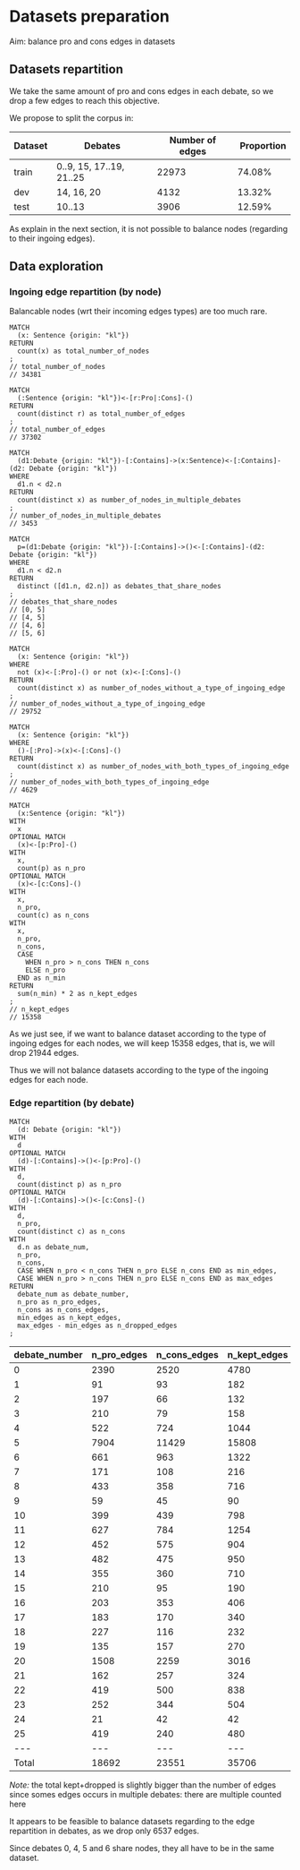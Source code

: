 # Datasets preparation

Aim: balance pro and cons edges in datasets


## Datasets repartition

We take the same amount of pro and cons edges in each debate, so we drop a few edges to reach this objective.

We propose to split the corpus in:

| Dataset | Debates | Number of edges | Proportion |
| --- | --- | --- | --- |
| train | 0..9, 15, 17..19, 21..25 | 22973 | 74.08% |
| dev | 14, 16, 20 | 4132 | 13.32% |
| test | 10..13 | 3906 | 12.59% |

As explain in the next section, it is not possible to balance nodes (regarding to their ingoing edges).

## Data exploration

### Ingoing edge repartition (by node)

Balancable nodes (wrt their incoming edges types) are too much rare.

	MATCH
	  (x: Sentence {origin: "kl"})
	RETURN
	  count(x) as total_number_of_nodes
	;
	// total_number_of_nodes
	// 34381
	
	MATCH
	  (:Sentence {origin: "kl"})<-[r:Pro|:Cons]-()
	RETURN
	  count(distinct r) as total_number_of_edges
	;
	// total_number_of_edges
	// 37302

	MATCH
	  (d1:Debate {origin: "kl"})-[:Contains]->(x:Sentence)<-[:Contains]-(d2: Debate {origin: "kl"})
	WHERE
	  d1.n < d2.n
	RETURN
	  count(distinct x) as number_of_nodes_in_multiple_debates
	;
	// number_of_nodes_in_multiple_debates
	// 3453
	
	MATCH
	  p=(d1:Debate {origin: "kl"})-[:Contains]->()<-[:Contains]-(d2: Debate {origin: "kl"})
	WHERE
	  d1.n < d2.n
	RETURN
	  distinct ([d1.n, d2.n]) as debates_that_share_nodes
	;
	// debates_that_share_nodes
	// [0, 5]
	// [4, 5]
	// [4, 6]
	// [5, 6]
	
	MATCH
	  (x: Sentence {origin: "kl"})
	WHERE
	  not (x)<-[:Pro]-() or not (x)<-[:Cons]-()
	RETURN
	  count(distinct x) as number_of_nodes_without_a_type_of_ingoing_edge
	;
	// number_of_nodes_without_a_type_of_ingoing_edge
	// 29752
		
	MATCH
	  (x: Sentence {origin: "kl"})
	WHERE
	  ()-[:Pro]->(x)<-[:Cons]-()
	RETURN
	  count(distinct x) as number_of_nodes_with_both_types_of_ingoing_edge
	;
	// number_of_nodes_with_both_types_of_ingoing_edge
	// 4629
	
	MATCH 
	  (x:Sentence {origin: "kl"}) 
	WITH
	  x
	OPTIONAL MATCH
	  (x)<-[p:Pro]-() 
	WITH
	  x,
	  count(p) as n_pro 
	OPTIONAL MATCH
	  (x)<-[c:Cons]-() 
	WITH
	  x,
	  n_pro, 
	  count(c) as n_cons 
	WITH
	  x, 
	  n_pro, 
	  n_cons, 
	  CASE 
	    WHEN n_pro > n_cons THEN n_cons 
	    ELSE n_pro 
	  END as n_min 
	RETURN 
	  sum(n_min) * 2 as n_kept_edges
	;
	// n_kept_edges
	// 15358


As we just see, if we want to balance dataset according to the type of ingoing edges for each nodes, we will keep 15358 edges, that is, we will drop 21944 edges.

Thus we will not balance datasets according to the type of the ingoing edges for each node.

### Edge repartition (by debate)

	MATCH
	  (d: Debate {origin: "kl"})
	WITH
	  d
	OPTIONAL MATCH
	  (d)-[:Contains]->()<-[p:Pro]-()
	WITH
	  d,
	  count(distinct p) as n_pro
	OPTIONAL MATCH
	  (d)-[:Contains]->()<-[c:Cons]-()
	WITH
	  d,
	  n_pro,
	  count(distinct c) as n_cons
	WITH
	  d.n as debate_num,
	  n_pro,
	  n_cons,
	  CASE WHEN n_pro < n_cons THEN n_pro ELSE n_cons END as min_edges,
	  CASE WHEN n_pro > n_cons THEN n_pro ELSE n_cons END as max_edges
	RETURN
	  debate_num as debate_number,
	  n_pro as n_pro_edges,
	  n_cons as n_cons_edges,
	  min_edges as n_kept_edges,
	  max_edges - min_edges as n_dropped_edges
	;
| debate_number | n_pro_edges | n_cons_edges | n_kept_edges | n_dropped_edges |
| --- | --- | --- | --- | --- |
| 0 | 2390 | 2520 | 4780 | 130 |
| 1 | 91 | 93 | 182 | 2 |
| 2 | 197 | 66 | 132 | 131 |
| 3 | 210 | 79 | 158 | 131 |
| 4 | 522 | 724 | 1044 | 202 |
| 5 | 7904 | 11429 | 15808 | 3525 |
| 6 | 661 | 963 | 1322 | 302 |
| 7 | 171 | 108 | 216 | 63 |
| 8 | 433 | 358 | 716 | 75 |
| 9 | 59 | 45 | 90 | 14 |
| 10 | 399 | 439 | 798 | 40 |
| 11 | 627 | 784 | 1254 | 157 |
| 12 | 452 | 575 | 904 | 123 |
| 13 | 482 | 475 | 950 | 7 |
| 14 | 355 | 360 | 710 | 5 |
| 15 | 210 | 95 | 190 | 115 |
| 16 | 203 | 353 | 406 | 150 |
| 17 | 183 | 170 | 340 | 13 |
| 18 | 227 | 116 | 232 | 111 |
| 19 | 135 | 157 | 270 | 22 |
| 20 | 1508 | 2259 | 3016 | 751 |
| 21 | 162 | 257 | 324 | 95 |
| 22 | 419 | 500 | 838 | 81 |
| 23 | 252 | 344 | 504 | 92 |
| 24 | 21 | 42 | 42 | 21 |
| 25 | 419 | 240 | 480 | 179 |
| --- | --- | --- | --- | --- |
| Total | 18692 | 23551 | 35706 | 6537 |

*Note:* the total kept+dropped is slightly bigger than the number of edges since somes edges occurs in multiple debates: there are multiple counted here

It appears to be feasible to balance datasets regarding to the edge repartition in debates, as we drop only 6537 edges.

Since debates 0, 4, 5 and 6 share nodes, they all have to be in the same dataset.

